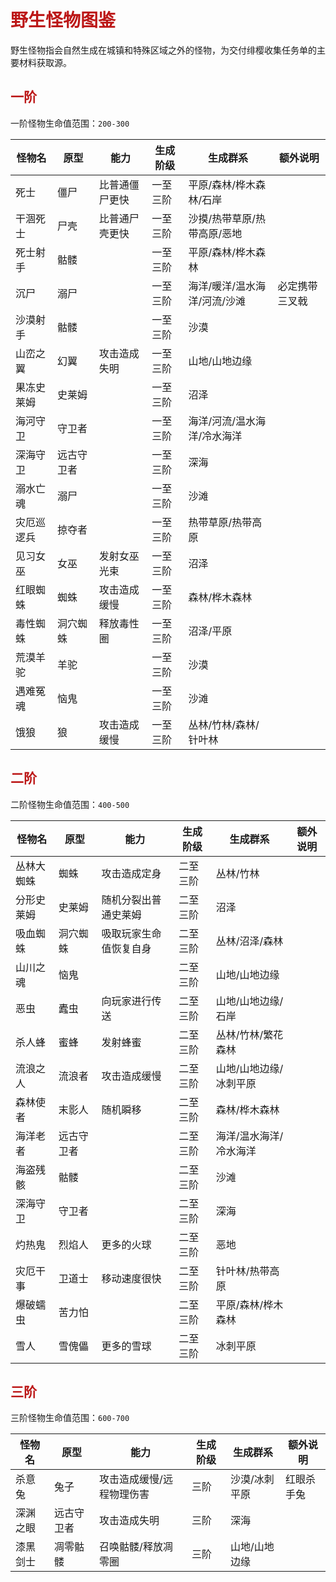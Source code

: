 # <span style="color: #bc1717;">野生怪物图鉴</span>

野生怪物指会自然生成在城镇和特殊区域之外的怪物，为交付绯樱收集任务单的主要材料获取源。

## <span style="color: #bc1717;">一阶</span>

一阶怪物生命值范围：`200-300`

| 怪物名 | 原型 | 能力 | 生成阶级 | 生成群系 | 额外说明 |
| - | - | - | - | - | - |
| 死士 | 僵尸 | 比普通僵尸更快 | 一至三阶 | 平原/森林/桦木森林/石岸 | |
| 干涸死士 | 尸壳 | 比普通尸壳更快 | 一至三阶 | 沙摸/热带草原/热带高原/恶地 | |
| 死士射手 | 骷髅 | | 一至三阶 | 平原/森林/桦木森林 | |
| 沉尸 | 溺尸 | | 一至三阶 | 海洋/暖洋/温水海洋/河流/沙滩 | 必定携带三叉戟 |
| 沙漠射手 | 骷髅 | | 一至三阶 | 沙漠 | |
| 山峦之翼 | 幻翼 | 攻击造成失明 | 一至三阶 | 山地/山地边缘 | |
| 果冻史莱姆 | 史莱姆 | | 一至三阶 | 沼泽 | |
| 海河守卫 | 守卫者 | | 一至三阶 | 海洋/河流/温水海洋/冷水海洋 | |
| 深海守卫 | 远古守卫者 | | 一至三阶 | 深海 | |
| 溺水亡魂 | 溺尸 | | 一至三阶 | 沙滩 | |
| 灾厄巡逻兵 | 掠夺者 | | 一至三阶 | 热带草原/热带高原 | |
| 见习女巫 | 女巫 | 发射女巫光束 | 一至三阶 | 沼泽 | |
| 红眼蜘蛛 | 蜘蛛 | 攻击造成缓慢 | 一至三阶 | 森林/桦木森林 | |
| 毒性蜘蛛 | 洞穴蜘蛛 | 释放毒性圈 | 一至三阶 | 沼泽/平原 | |
| 荒漠羊驼 | 羊驼 | | 一至三阶 | 沙漠 | |
| 遇难冤魂 | 恼鬼 | | 一至三阶 | 沙滩 | |
| 饿狼 | 狼 | 攻击造成缓慢 | 一至三阶 | 丛林/竹林/森林/针叶林 | |

## <span style="color: #bc1717;">二阶</span>

二阶怪物生命值范围：`400-500`

| 怪物名 | 原型 | 能力 | 生成阶级 | 生成群系 | 额外说明 |
| - | - | - | - | - | - |
| 丛林大蜘蛛 | 蜘蛛 | 攻击造成定身 | 二至三阶 | 丛林/竹林 | |
| 分形史莱姆 | 史莱姆 | 随机分裂出普通史莱姆 | 二至三阶 | 沼泽 | |
| 吸血蜘蛛 | 洞穴蜘蛛 | 吸取玩家生命值恢复自身 | 二至三阶 | 丛林/沼泽/森林 | |
| 山川之魂 | 恼鬼 |  | 二至三阶 | 山地/山地边缘 | |
| 恶虫 | 蠹虫 | 向玩家进行传送 | 二至三阶 | 山地/山地边缘/石岸 | |
| 杀人蜂 | 蜜蜂 | 发射蜂蜜 | 二至三阶| 丛林/竹林/繁花森林 |
| 流浪之人 | 流浪者 | 攻击造成缓慢 | 二至三阶 | 山地/山地边缘/冰刺平原 | |
| 森林使者 | 末影人 | 随机瞬移 | 二至三阶 | 森林/桦木森林 | |
| 海洋老者 | 远古守卫者 | | 二至三阶 | 海洋/温水海洋/冷水海洋 | |
| 海盗残骸 | 骷髅 | | 二至三阶 | 沙滩 | |
| 深海守卫 | 守卫者 | | 二至三阶 | 深海 | |
| 灼热鬼 | 烈焰人 | 更多的火球 | 二至三阶 | 恶地 | |
| 灾厄干事 | 卫道士 | 移动速度很快 | 二至三阶 | 针叶林/热带高原 | |
| 爆破蠕虫 | 苦力怕 | | 二至三阶 | 平原/森林/桦木森林 | |
| 雪人 | 雪傀儡 | 更多的雪球 | 二至三阶 | 冰刺平原 | |

## <span style="color: #bc1717;">三阶</span>

三阶怪物生命值范围：`600-700`

| 怪物名 | 原型 | 能力 | 生成阶级 | 生成群系 | 额外说明 |
| - | - | - | - | - | - |
| 杀意兔 | 兔子 | 攻击造成缓慢/远程物理伤害 | 三阶 | 沙漠/冰刺平原 | 红眼杀手兔 |
| 深渊之眼 | 远古守卫者 | 攻击造成失明 | 三阶 | 深海 | |
| 漆黑剑士 | 凋零骷髅 | 召唤骷髅/释放凋零圈 | 三阶 | 山地/山地边缘 | |
